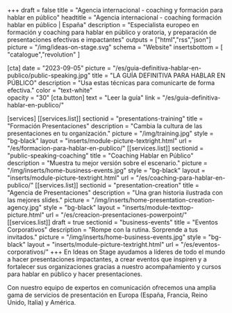 +++
draft			= false
title 			= "Agencia internacional - coaching y formación para hablar en público"
headtitle 		= "Agencia internacional - coaching formación hablar en público | España"
description		= "Especialista europeo en formación y coaching para hablar en público y oratoria, y preparación de presentaciones efectivas e impactantes"
outputs			= ["html","rss","json"]
picture			= "/img/ideas-on-stage.svg"
schema			= "Website"
insertsbottom	= [ "catalogue","revolution" ]

[cta]
	date			= "2023-09-05"
	picture 		= "/es/guia-definitiva-hablar-en-publico/public-speaking.jpg"
	title 			= "LA GUÍA DEFINITIVA PARA HABLAR EN PÚBLICO"
	description		= "Usa estas técnicas para comunicarte de forma efectiva."
	color			= "text-white"	
	opacity			= "30"
	[cta.button]
		text 			= "Leer la guía"
		link			= "/es/guia-definitiva-hablar-en-publico/"
		
[services]
	[[services.list]]
		sectionid		= "presentations-training"
		title			= "Formación Presentaciones"
		description		= "Cambia la cultura de las presentaciones en tu organización."
		picture			= "/img/training.jpg"
		style			= "bg-black"
		layout			= "inserts/module-picture-textright.html"
		url				= "/es/formacion-para-hablar-en-publico/"
	[[services.list]]
		sectionid		= "public-speaking-coaching"
		title			= "Coaching Hablar en Público"
		description		= "Muestra tu mejor versión sobre el escenario."
		picture			= "/img/inserts/home-business-events.jpg"
		style			= "bg-black"
		layout			= "inserts/module-picture-textright.html"
		url				= "/es/coaching-para-hablar-en-publico/"
	[[services.list]]
		sectionid		= "presentation-creation"
		title			= "Agencia de Presentaciones"
		description		= "Una gran historia ilustrada con las mejores slides."
		picture			= "/img/inserts/home-presentation-creation-agency.jpg"
		style			= "bg-black"
		layout			= "inserts/module-texttop-picture.html"
		url				= "/es/creacion-presentaciones-powerpoint/"
	[[services.list]]
		draft 			= true
		sectionid		= "business-events"
		title			= "Eventos Corporativos"
		description		= "Rompe con la rutina. Sorprende a tus invitados."
		picture			= "/img/inserts/home-business-events.jpg"
		style			= "bg-black"
		layout			= "inserts/module-picture-textright.html"
		url				= "/es/eventos-corporativos/"
+++
En Ideas on Stage ayudamos a líderes de todo el mundo a hacer presentaciones impactantes, a crear eventos que inspiren y a fortalecer sus organizaciones gracias a nuestro acompañamiento y cursos para hablar en público y hacer presentaciones.

Con nuestro equipo de expertos en comunicación ofrecemos una amplia gama de servicios de presentación en Europa (España, Francia, Reino Unido, Italia) y América.